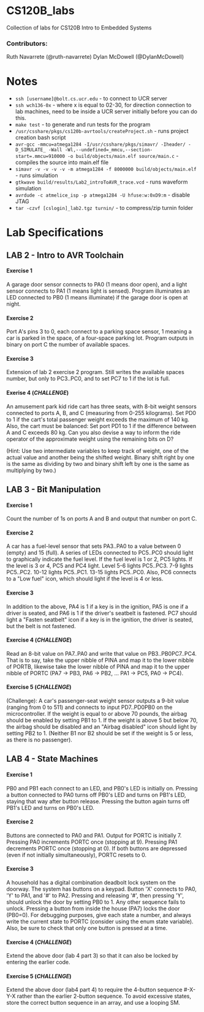 # CS120B_labs
Collection of labs for CS120B Intro to Embedded Systems
### Contributors:
Ruth Navarrete (@ruth-navarrete)
Dylan McDowell (@DylanMcDowell)

# Notes
* `ssh [username]@bolt.cs.ucr.edu` - to connect to UCR server
* `ssh wch136-0x` - where x is equal to 02-30, for direction connection to lab machines, need to be inside a UCR server initially before you can do this.
* `make test` - to generate and run tests for the program
* `/usr/csshare/pkgs/cs120b-avrtools/createProject.sh` - runs project creation bash script
* `avr-gcc -mmcu=atmega1284 -I/usr/csshare/pkgs/simavr/ -Iheader/ -D_SIMULATE_ -Wall -Wl,--undefined=_mmcu,--section-start=.mmcu=910000 -o build/objects/main.elf source/main.c` - compiles the source into main.elf file
* `simavr -v -v -v -v -m atmega1284 -f 8000000 build/objects/main.elf` - runs simulation
* `gtkwave build/results/Lab2_introToAVR_trace.vcd` - runs waveform simulation
* `avrdude -c atmelice_isp -p atmega1284 -U hfuse:w:0xD9:m` - disable JTAG
* `tar -czvf [cslogin]_lab2.tgz turnin/` - to compress/zip turnin folder


# Lab Specifications
## LAB 2 - Intro to AVR Toolchain
#### Exercise 1
A garage door sensor connects to PA0 (1 means door open), and a light sensor connects to PA1 (1 means light is sensed). Program illuminates an LED connected to PB0 (1 means illuminate) if the garage door is open at night.

#### Exercise 2
Port A's pins 3 to 0, each connect to a parking space sensor, 1 meaning a car is parked in the space, of a four-space parking lot. Program outputs in binary on port C the number of available spaces.

#### Exercise 3
Extension of lab 2 exercise 2 program. Still writes the available spaces number, but only to PC3..PC0, and to set PC7 to 1 if the lot is full.

#### Exerise 4 (_CHALLENGE_)
An amusement park kid ride cart has three seats, with 8-bit weight sensors connected to ports A, B, and C (measuring from 0-255 kilograms). Set PD0 to 1 if the cart's total passenger weight exceeds the maximum of 140 kg. Also, the cart must be balanced: Set port PD1 to 1 if the difference between A and C exceeds 80 kg. Can you also devise a way to inform the ride operator of the approximate weight using the remaining bits on D?

(Hint: Use two intermediate variables to keep track of weight, one of the actual value and another being the shifted weight. Binary shift right by one is the same as dividing by two and binary shift left by one is the same as multiplying by two.)

## LAB 3 - Bit Manipulation
#### Exercise 1
Count the number of 1s on ports A and B and output that number on port C.

#### Exercise 2
A car has a fuel-level sensor that sets PA3..PA0 to a value between 0 (empty) and 15 (full). A series of LEDs connected to PC5..PC0 should light to graphically indicate the fuel level. If the fuel level is 1 or 2, PC5 lights. If the level is 3 or 4, PC5 and PC4 light. Level 5-6 lights PC5..PC3. 7-9 lights PC5..PC2. 10-12 lights PC5..PC1. 13-15 lights PC5..PC0. Also, PC6 connects to a "Low fuel" icon, which should light if the level is 4 or less. 

#### Exercise 3
In addition to the above, PA4 is 1 if a key is in the ignition, PA5 is one if a driver is seated, and PA6 is 1 if the driver's seatbelt is fastened. PC7 should light a "Fasten seatbelt" icon if a key is in the ignition, the driver is seated, but the belt is not fastened.

#### Exercise 4 (_CHALLENGE_)
Read an 8-bit value on PA7..PA0 and write that value on PB3..PB0PC7..PC4. That is to say,  take the upper nibble of PINA and map it to the lower nibble of PORTB, likewise take the lower nibble of PINA and map it to the upper nibble of PORTC (PA7 -> PB3, PA6 -> PB2, … PA1 -> PC5, PA0 -> PC4).

#### Exercise 5 (_CHALLENGE_)
(Challenge): A car's passenger-seat weight sensor outputs a 9-bit value (ranging from 0 to 511) and connects to input PD7..PD0PB0 on the microcontroller. If the weight is equal to or above 70 pounds, the airbag should be enabled by setting PB1 to 1. If the weight is above 5 but below 70, the airbag should be disabled and an "Airbag disabled" icon should light by setting PB2 to 1. (Neither B1 nor B2 should be set if the weight is 5 or less, as there is no passenger). 

## LAB 4 - State Machines
#### Exercise 1
PB0 and PB1 each connect to an LED, and PB0's LED is initially on. Pressing a button connected to PA0 turns off PB0's LED and turns on PB1's LED, staying that way after button release. Pressing the button again turns off PB1's LED and turns on PB0's LED. 

#### Exercise 2
Buttons are connected to PA0 and PA1. Output for PORTC is initially 7. Pressing PA0 increments PORTC once (stopping at 9). Pressing PA1 decrements PORTC once (stopping at 0). If both buttons are depressed (even if not initially simultaneously), PORTC resets to 0.

#### Exercise 3
A household has a digital combination deadbolt lock system on the doorway. The system has buttons on a keypad. Button 'X' connects to PA0, 'Y' to PA1, and '#' to PA2. Pressing and releasing '#', then pressing 'Y', should unlock the door by setting PB0 to 1. Any other sequence fails to unlock. Pressing a button from inside the house (PA7) locks the door (PB0=0). For debugging purposes, give each state a number, and always write the current state to PORTC (consider using the enum state variable). Also, be sure to check that only one button is pressed at a time. 

#### Exercise 4 (_CHALLENGE_)
Extend the above door (lab 4 part 3) so that it can also be locked by entering the earlier code.

#### Exercise 5 (_CHALLENGE_)
 Extend the above door (lab4 part 4) to require the 4-button sequence #-X-Y-X rather than the earlier 2-button sequence. To avoid excessive states, store the correct button sequence in an array, and use a looping SM. 
